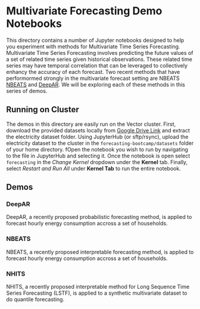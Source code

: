 # Multivariate Forecasting Demo Notebooks

This directory contains a number of Jupyter notebooks designed to help you experiment with methods for Multivariate Time Series Forecasting. Multivariate Time Series Forecasting involves predicting the future values of a set of related time series given historical observations. These related time series may have temporal correlation that can be leveraged to collectively enhancy the accuracy of each forecast. Two recent methods that have performormed strongly in the multivariate forecast setting are NBEATS [NBEATS](https://arxiv.org/abs/1905.10437) and [DeepAR](https://arxiv.org/abs/1704.04110). We will be exploring each of these methods in this series of demos. 

## Running on Cluster 
The demos in this directory are easily run on the Vector cluster. First, download the provided datasets locally from [Google Drive Link](https://drive.google.com/drive/folders/1X-CgvkQKpatdPPrAYnWaeGmhA-daLJGr?usp=sharing) and extract the electricity dataset folder. Using JupyterHub (or sftp/rsync), upload the electricity dataset to the cluster in the `forecasting-bootcamp/datasets` folder of your home directory. fOpen the notebook you wish to run by navigating to the file in JupyterHub and selecting it. Once the notebook is open select `forecasting` in the *Change Kernel* dropdown under the **Kernel** tab. Finally, select *Restart and Run All* under **Kernel Tab** to run the entire notebook. 

## Demos

### DeepAR
DeepAR, a recently proposed probabilistic forecasting method, is applied to forecast hourly energy consumption accross a set of households. 

### NBEATS
NBEATS, a recently proposed interpretable forecasting method, is applied to forecast hourly energy consumption accross a set of households. 

### NHITS
NHITS, a recently proposed interpretable method for Long Sequence Time Series Forecasting (LSTF), is applied to a synthetic multivariate dataset to do quantile forecasting. 




